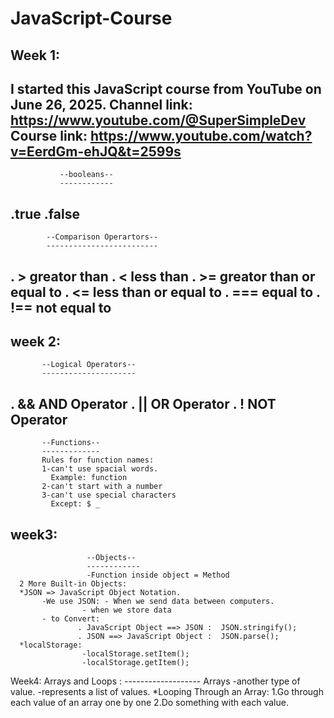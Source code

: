 # JavaScript-Course 
Week 1:
-------
I started this JavaScript course from YouTube on June 26, 2025.
Channel link: https://www.youtube.com/@SuperSimpleDev
Course link: https://www.youtube.com/watch?v=EerdGm-ehJQ&t=2599s
---------------------------------------------------
               --booleans--
               ------------
.true
.false
---------------------------------------------------
            --Comparison Operartors--
            -------------------------
. >    greator than
. <    less than
. >=   greator than or equal to
. <=   less than or equal to
. ===  equal to
. !==  not equal to
-----------------------------------------------------
week 2:
-------
           --Logical Operators--
           ---------------------
. &&   AND Operator 
. ||   OR  Operator
. !    NOT Operator
----------------------------------------------------
           --Functions--
           -------------
           Rules for function names:
           1-can't use spacial words.
             Example: function
           2-can't start with a number
           3-can't use special characters
             Except: $ _
week3:
------
                     --Objects--
                     ------------
                     -Function inside object = Method
      2 More Built-in Objects:
      *JSON => JavaScript Object Notation.
           -We use JSON: - When we send data between computers.
                    - when we store data
           - to Convert:
                   . JavaScript Object ==> JSON :  JSON.stringify();
                   . JSON ==> JavaScript Object :  JSON.parse();
      *localStorage:
                    -localStorage.setItem();
                    -localStorage.getItem();


Week4:
                 Arrays and Loops : 
                -------------------
                Arrays
                -another type of value.
                -represents a list of values.
        *Looping Through an Array:
        1.Go through each value of an array one by one
        2.Do something with each value.
              

    
  